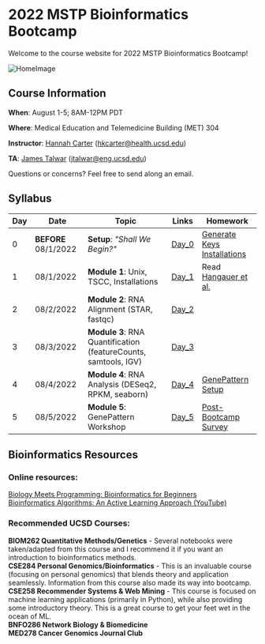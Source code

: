 # 2022 MSTP Bioinformatics Bootcamp
Welcome to the course website for 2022 MSTP Bioinformatics Bootcamp!<br />

![HomeImage](https://imgs.xkcd.com/comics/dna.png)

## Course Information

**When**: August 1-5; 8AM-12PM PDT

**Where**: Medical Education and Telemedicine Building (MET) 304

**Instructor**: [Hannah Carter](https://carterlab.info/) (hkcarter@health.ucsd.edu)

**TA**: [James Talwar](https://jvtalwar.github.io/dk-isle/) (jtalwar@eng.ucsd.edu)

Questions or concerns? Feel free to send along an email.

## Syllabus

| Day  | Date | Topic | Links | Homework |
| ------------- | ------------- |------------- |------------- |------------- |
| 0 | **BEFORE** 08/1/2022  | **Setup**: *"Shall We Begin?"*  | [Day_0](https://github.com/jvtalwar/2022-MSTP-Bioinformatics-Bootcamp/tree/main/Day_0_Setup) | [Generate Keys](https://github.com/jvtalwar/2022-MSTP-Bioinformatics-Bootcamp/tree/main/Day_0_Setup/Generate_Keys)<br />[Installations](https://github.com/jvtalwar/2022-MSTP-Bioinformatics-Bootcamp/tree/main/Day_0_Setup/Installations)| 
| 1  | 08/1/2022  | **Module 1**: Unix, TSCC, Installations  | [Day_1]()  | Read [Hangauer et al.](https://www.ncbi.nlm.nih.gov/pmc/articles/PMC5933935/)| 
| 2  | 08/2/2022  | **Module 2**: RNA Alignment (STAR, fastqc)  | [Day_2]()   | | 
| 3  | 08/3/2022  | **Module 3**: RNA Quantification (featureCounts, samtools, IGV)  | [Day_3]()  | |
| 4  | 08/4/2022  | **Module 4**: RNA Analysis (DESeq2, RPKM, seaborn)  | [Day_4]()  |[GenePattern Setup]() |
| 5  | 08/5/2022  | **Module 5**: GenePattern Workshop  | [Day_5]()  |[Post-Bootcamp Survey]()|

## Bioinformatics Resources

### Online resources:
[Biology Meets Programming: Bioinformatics for Beginners](https://www.coursera.org/learn/bioinformatics)<br>
[Bioinformatics Algorithms: An Active Learning Approach (YouTube)](https://www.youtube.com/c/bioinfalgorithms/featured)<br>

### Recommended UCSD Courses:
**BIOM262 Quantitative Methods/Genetics** - Several notebooks were taken/adapted from this course and I recommend it if you want an introduction to bioinformatics methods.<br>
**CSE284 Personal Genomics/Bioinformatics** - This is an invaluable course (focusing on personal genomics) that blends theory and application seamlessly. Information from this course also made its way into bootcamp. <br>
**CSE258 Recommender Systems & Web Mining** - This course is focused on machine learning applications (primarily in Python), while also providing some introductory theory. This is a great course to get your feet wet in the ocean of ML.<br>
**BNFO286 Network Biology & Biomedicine**<br>
**MED278 Cancer Genomics Journal Club**<br>



